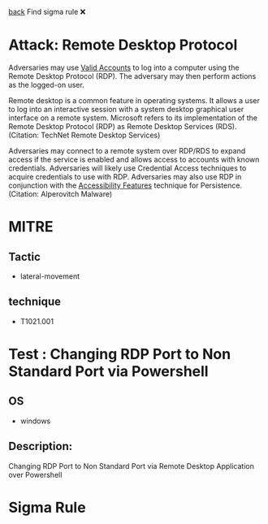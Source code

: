 
[back](../index.md)
Find sigma rule :x: 

# Attack: Remote Desktop Protocol 

Adversaries may use [Valid Accounts](https://attack.mitre.org/techniques/T1078) to log into a computer using the Remote Desktop Protocol (RDP). The adversary may then perform actions as the logged-on user.

Remote desktop is a common feature in operating systems. It allows a user to log into an interactive session with a system desktop graphical user interface on a remote system. Microsoft refers to its implementation of the Remote Desktop Protocol (RDP) as Remote Desktop Services (RDS).(Citation: TechNet Remote Desktop Services) 

Adversaries may connect to a remote system over RDP/RDS to expand access if the service is enabled and allows access to accounts with known credentials. Adversaries will likely use Credential Access techniques to acquire credentials to use with RDP. Adversaries may also use RDP in conjunction with the [Accessibility Features](https://attack.mitre.org/techniques/T1546/008) technique for Persistence.(Citation: Alperovitch Malware)

# MITRE
## Tactic
  - lateral-movement


## technique
  - T1021.001


# Test : Changing RDP Port to Non Standard Port via Powershell
## OS
  - windows


## Description:
Changing RDP Port to Non Standard Port via Remote Desktop Application over Powershell


# Sigma Rule


